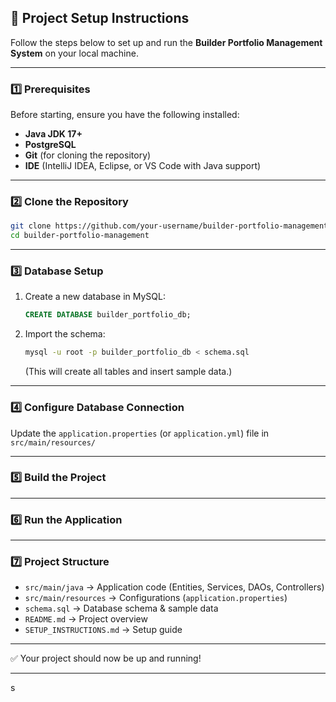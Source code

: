 
## 🚀 Project Setup Instructions

Follow the steps below to set up and run the **Builder Portfolio Management System** on your local machine.

---

### 1️⃣ Prerequisites

Before starting, ensure you have the following installed:

* **Java JDK 17+**
* **PostgreSQL** 
* **Git** (for cloning the repository)
* **IDE** (IntelliJ IDEA, Eclipse, or VS Code with Java support)

---

### 2️⃣ Clone the Repository

```bash
git clone https://github.com/your-username/builder-portfolio-management.git
cd builder-portfolio-management
```

---

### 3️⃣ Database Setup

1. Create a new database in MySQL:

   ```sql
   CREATE DATABASE builder_portfolio_db;
   ```
2. Import the schema:

   ```bash
   mysql -u root -p builder_portfolio_db < schema.sql
   ```

   (This will create all tables and insert sample data.)

---

### 4️⃣ Configure Database Connection

Update the `application.properties` (or `application.yml`) file in `src/main/resources/`


---

### 5️⃣ Build the Project


---

### 6️⃣ Run the Application


---

### 7️⃣ Project Structure

* `src/main/java` → Application code (Entities, Services, DAOs, Controllers)
* `src/main/resources` → Configurations (`application.properties`)
* `schema.sql` → Database schema & sample data
* `README.md` → Project overview
* `SETUP_INSTRUCTIONS.md` → Setup guide

---

✅ Your project should now be up and running!

---
s